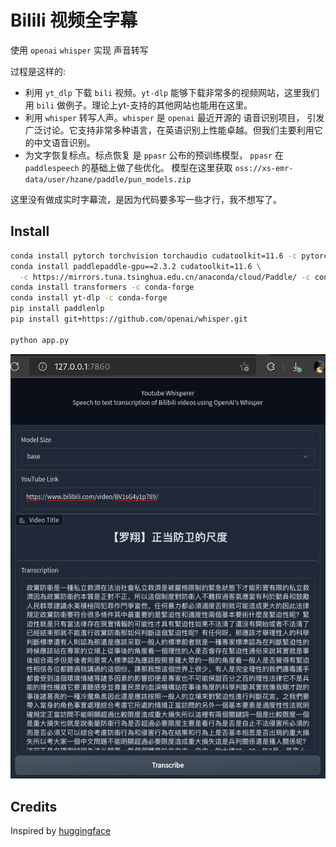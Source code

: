 # Bilili 视频全字幕

使用 `openai` `whisper` 实现 声音转写



过程是这样的:

- 利用 `yt_dlp` 下载 `bili` 视频。`yt-dlp` 能够下载非常多的视频网站，这里我们用 `bili` 做例子。理论上yt-支持的其他网站也能用在这里。
- 利用 `whisper` 转写人声。`whisper` 是 `openai` 最近开源的 语音识别项目， 引发广泛讨论。它支持非常多种语言，在英语识别上性能卓越。但我们主要利用它的中文语音识别。
- 为文字恢复标点。标点恢复 是 `ppasr` 公布的预训练模型， `ppasr` 在 `paddlespeech` 的基础上做了些优化。 模型在这里获取 `oss://xs-emr-data/user/hzane/paddle/pun_models.zip`




这里没有做成实时字幕流，是因为代码要多写一些才行，我不想写了。


## Install

```bash
conda install pytorch torchvision torchaudio cudatoolkit=11.6 -c pytorch -c conda-forge
conda install paddlepaddle-gpu==2.3.2 cudatoolkit=11.6 \
  -c https://mirrors.tuna.tsinghua.edu.cn/anaconda/cloud/Paddle/ -c conda-forge 
conda install transformers -c conda-forge
conda install yt-dlp -c conda-forge
pip install paddlenlp
pip install git+https://github.com/openai/whisper.git

python app.py

```

![Screenshot from 2022-10-21 17-44-23](https://raw.githubusercontent.com/hzane/md-images/main/typora/2022/10/21/17-45-39-8116bdcb838ee046b1ae67935b3702e5-9e0367.png)


## Credits

Inspired by [huggingface](https://huggingface.co/spaces/jeffistyping/Youtube-Whisperer)
